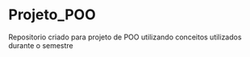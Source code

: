 # Projeto_POO
Repositorio criado para projeto de POO utilizando conceitos utilizados durante o semestre
